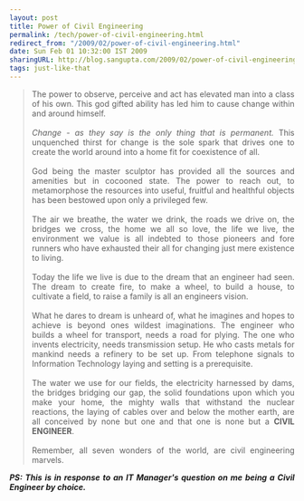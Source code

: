 ```yaml
---
layout: post
title: Power of Civil Engineering
permalink: /tech/power-of-civil-engineering.html
redirect_from: "/2009/02/power-of-civil-engineering.html"
date: Sun Feb 01 10:32:00 IST 2009
sharingURL: http://blog.sangupta.com/2009/02/power-of-civil-engineering.html
tags: just-like-that
---
```

<div align="justify">
    <blockquote>
        The power to observe, perceive and act has elevated man into a class of his own. This god gifted ability has led him to cause change within and around himself.
        <br>
        <br>
        <i>Change - as they say is the only thing that is permanent.</i> This unquenched thirst for change is the sole spark that drives one to create the world around into a home fit for coexistence of all.
        <br>
        <br>God being the master sculptor has provided all the sources and amenities but in cocooned state. The power to reach out, to metamorphose the resources into useful, fruitful and healthful objects has been bestowed upon only a privileged few.
        <br>
        <br>The air we breathe, the water we drink, the roads we drive on, the bridges we cross, the home we all so love, the life we live, the environment we value is all indebted to those pioneers and fore runners who have exhausted their all for changing just mere existence to living.
        <br>
        <br>Today the life we live is due to the dream that an engineer had seen. The dream to create fire, to make a wheel, to build a house, to cultivate a field, to raise a family is all an engineers vision.
        <br>
        <br>What he dares to dream is unheard of, what he imagines and hopes to achieve is beyond ones wildest imaginations. The engineer who builds a wheel for transport, needs a road for plying. The one who invents electricity, needs transmission setup. He who casts metals for mankind needs a refinery to be set up. From telephone signals to Information Technology laying and setting is a prerequisite. 
        <br>
        <br>The water we use for our fields, the electricity harnessed by dams, the bridges bridging our gap, the solid foundations upon which you make your home, the mighty walls that withstand the nuclear reactions, the laying of cables over and below the mother earth, are all conceived by none but one and that one is none but a 
        <b>CIVIL ENGINEER</b>.
        <br>
        <br>Remember, all seven wonders of the world, are civil engineering marvels.
    </blockquote>
    <b><i>PS: This is in response to an IT Manager's question on me being a Civil Engineer by choice.</i></b>
</div>
